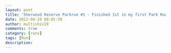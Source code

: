 ```yaml
---
layout: post
title: 'Sherwood Reserve Parkrun #1 - Finished 1st in my first Park Run 🤩'
date: 2022-04-29 08:05:50
author: multishiv19
comments: true
category: [runs]
tags: [Run]
description: 
---
```


<div width='100%' class='strava-embed-placeholder' data-embed-type='activity' data-embed-id='7061327341'></div>
<script src='https://strava-embeds.com/embed.js'></script>
